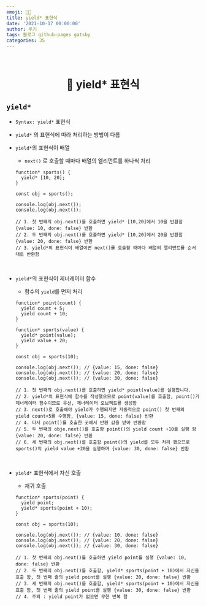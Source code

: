 ```yaml
---
emoji: 👨‍💻
title: yield* 표현식
date: '2021-10-17 00:00:00'
author: 우기
tags: 블로그 github-pages gatsby
categories: JS
---
```


<br>

<h1 align="center">
  👋  yield* 표현식
</h1>

## `yield*`

- `Syntax: yield*` 표현식
- `yield*` 의 표현식에 따라 처리하는 방법이 다름
- `yield*`의 표현식이 배열

  - `next()` 로 호출할 때마다 배열의 엘리먼트를 하나씩 처리

  ```tsx
  function* sports() {
    yield* [10, 20];
  }

  const obj = sports();

  console.log(obj.next());
  console.log(obj.next());

  // 1. 첫 번째의 obj.next()를 호출하면 yield* [10,20]에서 10을 반환함 {value: 10, done: false} 반환
  // 2. 두 번째의 obj.next()를 호출하면 yield* [10,20]에서 20을 반환함 {value: 20, done: false} 반환
  // 3. yield*의 표현식이 배열이면 next()를 호출할 때마다 배열의 엘리먼트를 순서대로 반환함
  ```

<br>

- `yield*`의 표현식이 제너레이터 함수

  - 함수의 `yield`를 먼저 처리

  ```tsx
  function* point(count) {
    yield count + 5;
    yield count + 10;
  }

  function* sports(value) {
    yield* point(value);
    yield value + 20;
  }

  const obj = sports(10);

  console.log(obj.next()); // {value: 15, done: false}
  console.log(obj.next()); // {value: 20, done: false}
  console.log(obj.next()); // {value: 30, done: false}

  // 1. 첫 번째의 obj.next()를 호출하면 yield* point(value)를 실행합니다.
  // 2. yield*의 표현식에 함수를 작성했으므로 point(value)를 호출함, point()가 제너레이터 함수이므로 우선, 제너레이터 오브젝트를 생성함
  // 3. next()로 호출해야 yield가 수행되지만 자동적으로 point() 첫 번째의 yield count+5를 수행함, {value: 15, done: false} 반환
  // 4. 다시 point()를 호출한 곳에서 반환 값을 받아 반환함
  // 5. 두 번째의 obje.next()를 호출함 point()의 yield count +10를 실행 함 {value: 20, done: false} 반환
  // 6. 세 번째의 obj.next()를 호출함 point()의 yield를 모두 처리 했으므로 sports()의 yield value +20을 실행하며 {value: 30, done: false} 반환
  ```

<br>

- `yield*` 표현식에서 자신 호출

  - 재귀 호출

  ```tsx
  function* sports(point) {
    yield point;
    yield* sports(point + 10);
  }

  const obj = sports(10);

  console.log(obj.next()); // {value: 10, done: false}
  console.log(obj.next()); // {value: 20, done: false}
  console.log(obj.next()); // {value: 30, done: false}

  // 1. 첫 번째의 obj.next()를 호출하면 yield point를 실행 {value: 10, done: false} 반환
  // 2. 두 번째의 obj.next()를 호출함, yield* sports(point + 10)에서 자신을 호출 함, 첫 번째 줄의 yield point를 실행 {value: 20, done: false} 반환
  // 3. 세 번째의 obj.next()를 호출함, yield* sports(point + 10)에서 자신을 호출 함, 첫 번째 줄의 yield point를 실행 {value: 30, done: false} 반환
  // 4. 주의 : yield point가 없으면 무한 반복 함
  ```

```toc

```

